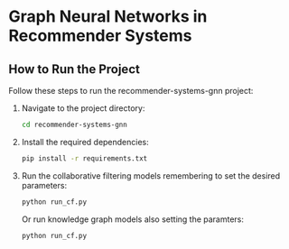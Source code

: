 # Graph Neural Networks in Recommender Systems

## How to Run the Project

Follow these steps to run the recommender-systems-gnn project:

1. Navigate to the project directory:
    ```bash
    cd recommender-systems-gnn
    ```

2. Install the required dependencies:
    ```bash
    pip install -r requirements.txt
    ```

3. Run the collaborative filtering models remembering to set the desired parameters:
    ```bash
    python run_cf.py
    ```
    Or run knowledge graph models also setting the paramters:
    ```bash
    python run_cf.py
    ```
